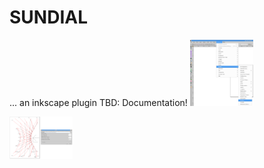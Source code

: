 # SUNDIAL
...  an inkscape plugin
TBD: Documentation!
<img src="inkscape_menu.png" alt="Select the extension" title="Select the extension" width="20%" />

<img src="inkscape_example.png" alt="Use the extension" title="Use the extension" width="20%" />
